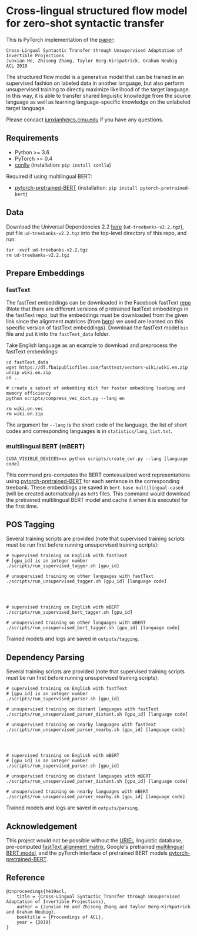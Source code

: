 # Cross-lingual structured flow model for zero-shot syntactic transfer 

This is PyTorch implementation of the [paper](https://arxiv.org/abs/1906.02656):
```
Cross-Lingual Syntactic Transfer through Unsupervised Adaptation of Invertible Projections
Junxian He, Zhisong Zhang, Taylor Berg-Kiripatrick, Graham Neubig
ACL 2019
```

The structured flow model is a generative model that can be trained in an supervised fashion on labeled data in another language, but also perform unsupervised training to directly maximize likelihood of the target language. In this way, it is able to transfer shared linguistic knowledge from the source language as well as learning language-specific knowledge on the unlabeled target language.

Please concact junxianh@cs.cmu.edu if you have any questions.

## Requirements

- Python >= 3.6
- PyTorch >= 0.4
- [conllu](https://github.com/EmilStenstrom/conllu) (installation: `pip install conllu`)

Required if using multilingual BERT:
- [pytorch-pretrained-BERT](https://github.com/huggingface/pytorch-pretrained-BERT) (installation: `pip install pytorch-pretrained-bert`)

## Data
Download the Universal Dependencies 2.2 [here](https://lindat.mff.cuni.cz/repository/xmlui/handle/11234/1-2837) (`ud-treebanks-v2.2.tgz`), put file `ud-treebanks-v2.2.tgz` into the top-level directory of this repo, and run:
```
tar -xvzf ud-treebanks-v2.2.tgz
rm ud-treebanks-v2.2.tgz
```

## Prepare Embeddings
### fastText
The fastText embeddings can be downloaded in the Facebook fastText [repo](https://github.com/facebookresearch/fastText/blob/master/docs/pretrained-vectors.md) (Note that there are different versions of pretrained fastText embeddings in the fastText repo, but the embeddings must be downloaded from the given link since the alignment matrices (from [here](https://github.com/Babylonpartners/fastText_multilingual)) we used are learned on this specific version of fastText embeddings). Download the fastText model `bin` file and put it into the `fastText_data` folder.

Take English language as an example to download and preprocess the fastText embeddings:
```
cd fastText_data
wget https://dl.fbaipublicfiles.com/fasttext/vectors-wiki/wiki.en.zip
unzip wiki.en.zip
cd ..

# create a subset of embedding dict for faster embedding loading and memory efficiency
python scripts/compress_vec_dict.py --lang en

rm wiki.en.vec
rm wiki.en.zip
```

The argument for `--lang` is the short code of the language, the list of short codes and corresponding languages is in `statistics/lang_list.txt`.

### multilingual BERT (mBERT)
```
CUDA_VISIBLE_DEVICES=xx python scripts/create_cwr.py --lang [language code]
```
This command pre-computes the BERT contexualized word representations using [pytorch-pretrained-BERT](https://github.com/huggingface/pytorch-pretrained-BERT) for each sentence in the corresponding treebank. These embeddings are saved in `bert-base-multilingual-cased` (will be created automatically) as `hdf5` files. This command would download the pretrained multilingual BERT model and cache it when it is executed for the first time. 

## POS Tagging
Several training scripts are provided (note that supervised training scripts must be run first before running unsupervised training scripts):
```
# supervised training on English with fastText
# [gpu_id] is an integer number
./scripts/run_supervised_tagger.sh [gpu_id]

# unsupervised training on other languages with fastText
./scripts/run_unsupervised_tagger.sh [gpu_id] [language code]




# supervised training on English with mBERT
./scripts/run_supervised_bert_tagger.sh [gpu_id]

# unsupervised training on other languages with mBERT
./scripts/run_unsupervised_bert_tagger.sh [gpu_id] [language code]
``` 
Trained models and logs are saved in `outputs/tagging`. 

## Dependency Parsing
Several training scripts are provided (note that supervised training scripts must be run first before running unsupervised training scripts):
```
# supervised training on English with fastText
# [gpu_id] is an integer number
./scripts/run_supervised_parser.sh [gpu_id]

# unsupervised training on distant languages with fastText
./scripts/run_unsupervised_parser_distant.sh [gpu_id] [language code]

# unsupervised training on nearby languages with fastText
./scripts/run_unsupervised_parser_nearby.sh [gpu_id] [language code]




# supervised training on English with mBERT
# [gpu_id] is an integer number
./scripts/run_supervised_parser.sh [gpu_id]

# unsupervised training on distant languages with mBERT
./scripts/run_unsupervised_parser_distant.sh [gpu_id] [language code]

# unsupervised training on nearby languages with mBERT
./scripts/run_unsupervised_parser_nearby.sh [gpu_id] [language code]
```
Trained models and logs are saved in `outputs/parsing`.

## Acknowledgement
This project would not be possible without the [URIEL](http://www.cs.cmu.edu/~dmortens/uriel.html) linguistic database, pre-computed [fastText alignment matrix](https://github.com/Babylonpartners/fastText_multilingual), Google's pretrained [multilingual BERT model](https://github.com/google-research/bert), and the pyTorch interface of pretrained BERT models [pytorch-pretrained-BERT](https://github.com/huggingface/pytorch-pretrained-BERT).

## Reference
```
@inproceedings{he19acl,
    title = {Cross-Lingual Syntactic Transfer through Unsupervised Adaptation of Invertible Projections},
    author = {Junxian He and Zhisong Zhang and Taylor Berg-Kirkpatrick and Graham Neubig},
    booktitle = {Proceedings of ACL},
    year = {2019}
}

```

